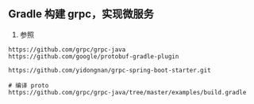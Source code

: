 ## Gradle 构建 grpc，实现微服务

1. 参照

```
https://github.com/grpc/grpc-java
https://github.com/google/protobuf-gradle-plugin

https://github.com/yidongnan/grpc-spring-boot-starter.git

# 编译 proto
https://github.com/grpc/grpc-java/tree/master/examples/build.gradle
```


